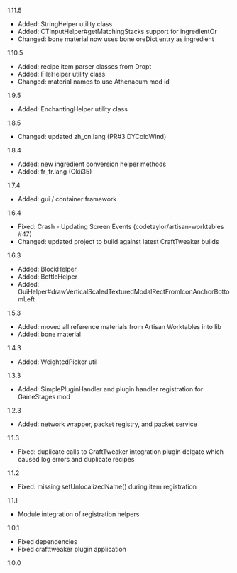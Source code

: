 1.11.5
* Added: StringHelper utility class
* Added: CTInputHelper#getMatchingStacks support for ingredientOr
* Changed: bone material now uses bone oreDict entry as ingredient

1.10.5
* Added: recipe item parser classes from Dropt
* Added: FileHelper utility class
* Changed: material names to use Athenaeum mod id

1.9.5
* Added: EnchantingHelper utility class

1.8.5
* Changed: updated zh_cn.lang (PR#3 DYColdWind)

1.8.4
* Added: new ingredient conversion helper methods
* Added: fr_fr.lang (Okii35)

1.7.4
* Added: gui / container framework

1.6.4
* Fixed: Crash - Updating Screen Events (codetaylor/artisan-worktables #47)
* Changed: updated project to build against latest CraftTweaker builds

1.6.3
* Added: BlockHelper
* Added: BottleHelper
* Added: GuiHelper#drawVerticalScaledTexturedModalRectFromIconAnchorBottomLeft

1.5.3
* Added: moved all reference materials from Artisan Worktables into lib
* Added: bone material

1.4.3
* Added: WeightedPicker util

1.3.3
* Added: SimplePluginHandler and plugin handler registration for GameStages mod

1.2.3
* Added: network wrapper, packet registry, and packet service

1.1.3
* Fixed: duplicate calls to CraftTweaker integration plugin delgate which caused log errors and duplicate recipes

1.1.2
* Fixed: missing setUnlocalizedName() during item registration

1.1.1
* Module integration of registration helpers

1.0.1
* Fixed dependencies
* Fixed crafttweaker plugin application

1.0.0